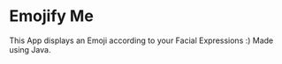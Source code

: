 Emojify Me 
===================================

This App displays an Emoji according to your Facial Expressions :)
Made using Java. 
